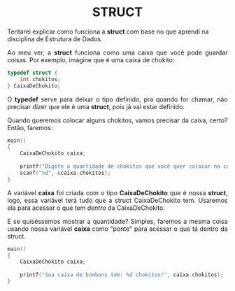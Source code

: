 <h1 align = "center">STRUCT</h1>


Tentarei explicar como funciona a **struct** com base no que aprendi na disciplina de Estrutura de Dados.

<p align = "justify">Ao meu ver, a <b>struct</b> funciona como uma caixa que você pode guardar coisas. Por exemplo, imagine que é uma caixa de chokito:</p>

```C
typedef struct {	
    int chokitos;	
} CaixaDeChokito;
```

<p align = "justify">O <b>typedef</b> serve para deixar o tipo definido, pra quando for chamar, não precisar dizer que ele é uma <b>struct</b>, pois já vai estar definido.</p>

<p align = "justify">Quando queremos colocar alguns chokitos, vamos precisar da caixa, certo? Então, faremos:</p>

```C
main() 
{
    CaixaDeChokito caixa;
		
    printf("Digite a quantidade de chokitos que você quer colocar na caixa: ");
    scanf("%d", &caixa.chokitos);
}
```

<p align = "justify">A variável <b>caixa</b> foi criada com o tipo <b>CaixaDeChokito</b> que é nossa <b>struct</b>, logo, essa variável terá tudo que a struct CaixaDeChokito tem. Usaremos ela para acessar o que tem <i>dentro</i> da CaixaDeChokito.</p>

<p align = "justify">E se quiséssemos mostrar a quantidade? Simples, faremos a mesma coisa usando nossa variável <b>caixa</b> como "ponte" para acessar o que tá dentro da struct.</p>

```C
main() 
{
    CaixaDeChokito caixa;
		
    printf("Sua caixa de bombons tem: %d chokitos!", caixa.chokitos); 
}
``` 
